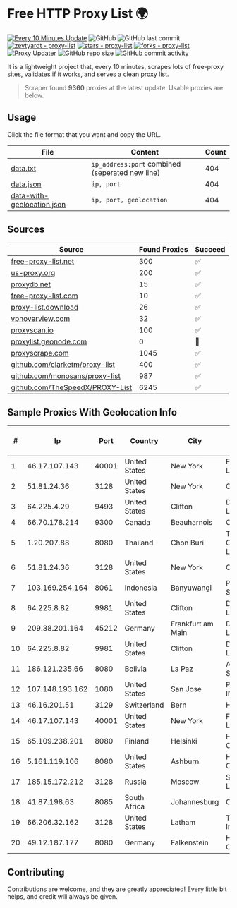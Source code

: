
# Free HTTP Proxy List 🌍

[![Every 10 Minutes Update](https://github.com/mertguvencli/http-proxy-list/actions/workflows/main.yml/badge.svg?branch=main)](https://github.com/mertguvencli/http-proxy-list/actions/workflows/main.yml)
![GitHub](https://img.shields.io/github/license/mertguvencli/http-proxy-list)
![GitHub last commit](https://img.shields.io/github/last-commit/mertguvencli/http-proxy-list)
[![zevtyardt - proxy-list](https://img.shields.io/static/v1?label=zevtyardt&message=proxy-list&color=blue&logo=github)](https://github.com/zevtyardt/proxy-list "Go to GitHub repo")
[![stars - proxy-list](https://img.shields.io/github/stars/zevtyardt/proxy-list?style=social)](https://github.com/zevtyardt/proxy-list)
[![forks - proxy-list](https://img.shields.io/github/forks/zevtyardt/proxy-list?style=social)](https://github.com/zevtyardt/proxy-list)
[![Proxy Updater](https://github.com/zevtyardt/proxy-list/workflows/Proxy%20Updater/badge.svg)](https://github.com/zevtyardt/proxy-list/actions?query=workflow:"Proxy+Updater")
![GitHub repo size](https://img.shields.io/github/repo-size/zevtyardt/proxy-list)
[![GitHub commit activity](https://img.shields.io/github/commit-activity/m/zevtyardt/proxy-list?logo=commits)](https://github.com/zevtyardt/proxy-list/commits/main)

It is a lightweight project that, every 10 minutes, scrapes lots of free-proxy sites, validates if it works, and serves a clean proxy list.

> Scraper found **9360** proxies at the latest update. Usable proxies are below.

## Usage

Click the file format that you want and copy the URL.

|File|Content|Count|
|----|-------|-----|
|[data.txt](https://raw.githubusercontent.com/mertguvencli/http-proxy-list/main/proxy-list/data.txt)|`ip_address:port` combined (seperated new line)|404|
|[data.json](https://raw.githubusercontent.com/mertguvencli/http-proxy-list/main/proxy-list/data.json)|`ip, port`|404|
|[data-with-geolocation.json](https://raw.githubusercontent.com/mertguvencli/http-proxy-list/main/proxy-list/data-with-geolocation.json)|`ip, port, geolocation`|404|

## Sources

|Source|Found Proxies|Succeed|
|------|-------------|-------|
|[free-proxy-list.net](https://free-proxy-list.net)|300|✅|
|[us-proxy.org](https://www.us-proxy.org)|200|✅|
|[proxydb.net](http://proxydb.net)|15|✅|
|[free-proxy-list.com](https://free-proxy-list.com/?page=&port=&type%5B%5D=http&type%5B%5D=https&up_time=0&search=Search)|10|✅|
|[proxy-list.download](https://www.proxy-list.download/HTTP)|26|✅|
|[vpnoverview.com](https://vpnoverview.com/privacy/anonymous-browsing/free-proxy-servers)|32|✅|
|[proxyscan.io](https://www.proxyscan.io)|100|✅|
|[proxylist.geonode.com](https://proxylist.geonode.com/api/proxy-list?limit=300&page=1&sort_by=lastChecked&sort_type=desc&protocols=http,https)|0|🚫|
|[proxyscrape.com](https://api.proxyscrape.com/v2/?request=displayproxies&protocol=http&timeout=10000&country=all&ssl=all&anonymity=all)|1045|✅|
|[github.com/clarketm/proxy-list](https://raw.githubusercontent.com/clarketm/proxy-list/master/proxy-list-raw.txt)|400|✅|
|[github.com/monosans/proxy-list](https://raw.githubusercontent.com/monosans/proxy-list/main/proxies/http.txt)|987|✅|
|[github.com/TheSpeedX/PROXY-List](https://raw.githubusercontent.com/TheSpeedX/PROXY-List/master/http.txt)|6245|✅|


## Sample Proxies With Geolocation Info

|#|Ip|Port|Country|City|Internet Service Provider|
|-|--|----|-------|----|-------------------------|
|1|46.17.107.143|40001|United States|New York|First Server Limited|
|2|51.81.24.36|3128|United States|New York|OVH US LLC|
|3|64.225.4.29|9493|United States|Clifton|DigitalOcean, LLC|
|4|66.70.178.214|9300|Canada|Beauharnois|OVH SAS|
|5|1.20.207.88|8080|Thailand|Chon Buri|TOT Public Company Limited|
|6|51.81.24.36|3128|United States|New York|OVH US LLC|
|7|103.169.254.164|8061|Indonesia|Banyuwangi|PT Master Star Network|
|8|64.225.8.82|9981|United States|Clifton|DigitalOcean, LLC|
|9|209.38.201.164|45212|Germany|Frankfurt am Main|DigitalOcean, LLC|
|10|64.225.8.82|9981|United States|Clifton|DigitalOcean, LLC|
|11|186.121.235.66|8080|Bolivia|La Paz|AXS Bolivia S. A.|
|12|107.148.193.162|1080|United States|San Jose|PEG TECH INC|
|13|46.16.201.51|3129|Switzerland|Bern|Hosteur SA|
|14|46.17.107.143|40001|United States|New York|First Server Limited|
|15|65.109.238.201|8080|Finland|Helsinki|Hetzner Online GmbH|
|16|5.161.119.106|8080|United States|Ashburn|Hetzner Online GmbH|
|17|185.15.172.212|3128|Russia|Moscow|SafeData LLC|
|18|41.87.198.63|8085|South Africa|Johannesburg|Cipherwave|
|19|66.206.32.162|3128|United States|Latham|Turnkey Internet Inc.|
|20|49.12.187.177|8080|Germany|Falkenstein|Hetzner Online GmbH|



## Contributing

Contributions are welcome, and they are greatly appreciated! Every
little bit helps, and credit will always be given.

